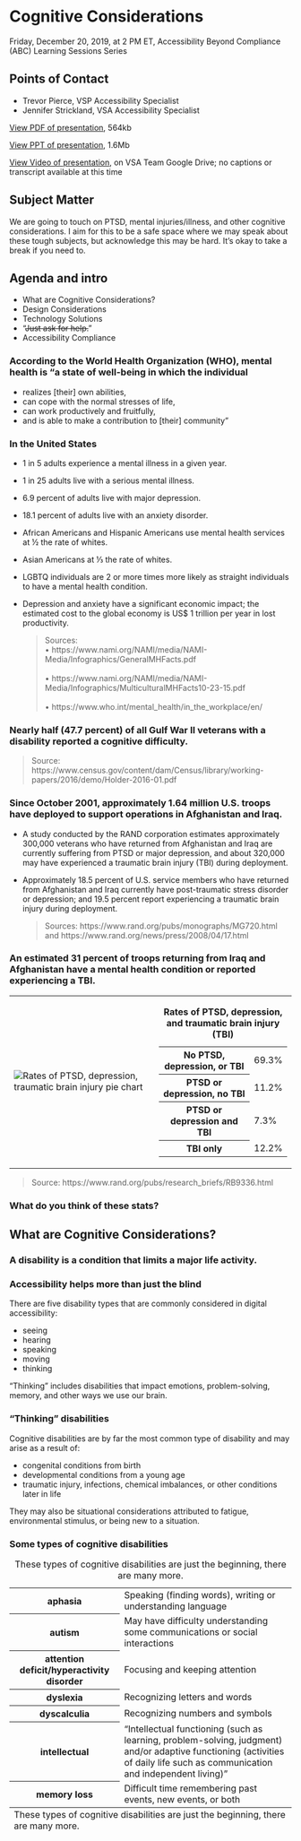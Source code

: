 
# Cognitive Considerations
Friday, December 20, 2019, at 2 PM ET, Accessibility Beyond Compliance (ABC) Learning Sessions Series

## Points of Contact
* Trevor Pierce, VSP Accessibility Specialist
* Jennifer Strickland, VSA Accessibility Specialist

[View PDF of presentation](), 564kb

[View PPT of presentation](), 1.6Mb

[View Video of presentation](https://drive.google.com/open?id=1hL47Gj7nK3bZupzcjkyZwDK_HjyZwFiv), on VSA Team Google Drive; no captions or transcript available at this time

## Subject Matter 

We are going to touch on PTSD, mental injuries/illness, and other cognitive considerations. I aim for this to be a safe space where we may speak about these tough subjects, but acknowledge this may be hard.
It’s okay to take a break if you need to. 

## Agenda and intro

* What are Cognitive Considerations?
* Design Considerations
* Technology Solutions
* “~~Just ask for help.~~”
* Accessibility Compliance

### According to the World Health Organization (WHO), mental health is “a state of well-being in which the individual 

* realizes [their] own abilities, 
* can cope with the normal stresses of life, 
* can work productively and fruitfully, 
* and is able to make a contribution to [their] community”


### In the United States
* 1 in 5 adults experience a mental illness in a given year.
* 1 in 25 adults live with a serious mental illness.
* 6.9 percent of adults live with major depression.
* 18.1 percent of adults live with an anxiety disorder.
* African Americans and Hispanic Americans use mental health services at ½ the rate of whites. 
* Asian Americans at ⅓ the rate of whites.
* LGBTQ individuals are 2 or more times more likely as straight individuals to have a mental health condition.
* Depression and anxiety have a significant economic impact; the estimated cost to the global economy is US$ 1 trillion per year in lost productivity.

  <blockquote>
  Sources: <br/> 
  • https://www.nami.org/NAMI/media/NAMI-Media/Infographics/GeneralMHFacts.pdf<br/><br/>
  • https://www.nami.org/NAMI/media/NAMI-Media/Infographics/MulticulturalMHFacts10-23-15.pdf<br/><br/>
  • https://www.who.int/mental_health/in_the_workplace/en/
  </blockquote>

### Nearly half (47.7 percent) of all Gulf War II veterans with a disability reported a cognitive difficulty. 
  <blockquote>
  Source: https://www.census.gov/content/dam/Census/library/working-papers/2016/demo/Holder-2016-01.pdf
  </blockquote>

### Since October 2001, approximately 1.64 million U.S. troops have deployed to support operations in Afghanistan and Iraq. 

* A study conducted by the RAND corporation estimates approximately 300,000 veterans who have returned from Afghanistan and Iraq are currently suffering from PTSD or major depression, and about 320,000 may have experienced a traumatic brain injury (TBI) during deployment.
* Approximately 18.5 percent of U.S. service members who have returned from Afghanistan and Iraq currently have post-traumatic stress disorder or depression; and 19.5 percent report experiencing a traumatic brain injury during deployment.

  <blockquote>
  Sources: https://www.rand.org/pubs/monographs/MG720.html and https://www.rand.org/news/press/2008/04/17.html
  </blockquote>

### An estimated 31 percent of troops returning from Iraq and Afghanistan have a mental health condition or reported experiencing a TBI.
<table>
  <tr>
    <td>
    <img src="https://github.com/department-of-veterans-affairs/va.gov-team/blob/master/teams/vsa/accessibility/learning-sessions/abc03-cognitive-considerations/rates-mentalhealth-tbi.png" alt="Rates of PTSD, depression, traumatic brain injury pie chart" aria-describedby="rates-of-mental-health" />
    </td>
    <td>
      <table id="rates-of-mental-health">
        <caption><strong>Rates of PTSD, depression, and traumatic brain injury (TBI)</strong></caption>
        <tbody>
          <tr>
            <th>No PTSD, depression, or TBI</th>
            <td>69.3%</td>
          </tr>
          <tr>
            <th>PTSD or depression, no TBI</th>
            <td>11.2%</td>
          </tr>
          <tr>
            <th>PTSD or depression and TBI</th>
            <td>7.3%</td>
          </tr>
          <tr>
            <th>TBI only</th>
            <td>12.2%</td>
          </tr>
        </tbody>
      </table>
    </td>
  </tr>
</table>

  <blockquote>
  Source: https://www.rand.org/pubs/research_briefs/RB9336.html
  </blockquote>
  
### What do you think of these stats?

## What are Cognitive Considerations?

### A disability is a condition that limits a major life activity. 

### Accessibility helps more than just the blind 

There are five disability types that are commonly considered in digital accessibility: 
* seeing
* hearing
* speaking
* moving 
* thinking

“Thinking” includes disabilities that impact emotions, problem-solving, memory, and other ways we use our brain.

### “Thinking” disabilities

Cognitive disabilities are by far the most common type of disability and may arise as a result of:
* congenital conditions from birth
* developmental conditions from a young age
* traumatic injury, infections, chemical imbalances, or other conditions later in life

They may also be situational considerations attributed to fatigue, environmental stimulus, or being new to a situation.

### Some types of cognitive disabilities

<table>
  <caption>These types of cognitive disabilities are just the beginning, there are many more.</caption>
  <tbody>
    <tr>
      <th>aphasia</th>
      <td>Speaking (finding words), writing or understanding language</td>
    </tr>
    <tr>
      <th>autism</th>
      <td>May have difficulty understanding some communications or social interactions</td>
    </tr>
    <tr>
      <th>attention deficit/hyperactivity disorder</th>
      <td>Focusing and keeping attention</td>
    </tr>
    <tr>
      <th>dyslexia</th>
      <td>Recognizing letters and words</td>
    </tr>
    <tr>
      <th>dyscalculia</th>
      <td>Recognizing numbers and symbols</td>
    </tr>
    <tr>
      <th>intellectual</th>
      <td>“Intellectual functioning (such as learning, problem-solving, judgment) and/or adaptive functioning (activities of daily life such as communication and independent living)”</td>
    </tr>
    <tr>
      <th>memory loss</th>
      <td>Difficult time remembering past events, new events, or both</td>
    </tr>
  </tbody>
  <tfoot>
    <tr>
      <td colspan="2">
        These types of cognitive disabilities are just the beginning, there are many more.
      </td>
    </tr>
  </tfoot>
</table>
